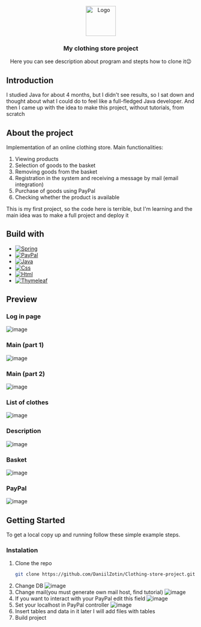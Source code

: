 
<br />
<div align="center">
  <a href="https://github.com/othneildrew/Best-README-Template">
    <img src="images/triangular.png" alt="Logo" width="80" height="80">
  </a>

  <h3 align="center">My clothing store project</h3>

  <p align="center">
    Here you can see description about program and stepts how to clone it😉
    <br />
    
  </p>
</div>









## Introduction 
I studied Java for about 4 months, but I didn't see results, so I sat down and thought about what 
I could do to feel like a full-fledged Java developer. 
And then I came up with the idea to make this project, without tutorials, from scratch

## About the project 
Implementation of an online clothing store. Main functionalities:
1. Viewing products
2. Selection of goods to the basket
3. Removing goods from the basket
4. Registration in the system and receiving a message by mail (email integration)
5. Purchase of goods using PayPal
6. Checking whether the product is available

This is my first project, so the code here is terrible, but I'm learning and the main idea was to make a full project and deploy it

## Build with
* [![Spring][Spring]][Spring-url]
* [![PayPal][PayPal]][PayPal-url]
* [![Java][Java]][Java-url]
* [![Css][Css]][Css-url]
* [![Html][Html]][Html-url]
* [![Thymeleaf][Thymeleaf]][Thymeleaf-url]

## Preview
### Log in page 
![image](https://github.com/DaniilZotin/Clothing-store-project/assets/85665335/d0b138b0-dcaa-4ab1-b0ea-25d83e9626b6)
### Main (part 1) 
![image](https://github.com/DaniilZotin/Clothing-store-project/assets/85665335/4e055b84-8198-402e-a4f9-a8edf53e302a)
### Main (part 2) 
![image](https://github.com/DaniilZotin/Clothing-store-project/assets/85665335/4cf310b9-6f7f-4057-9832-d6ed32ef96e2)
### List of clothes
![image](https://github.com/DaniilZotin/Clothing-store-project/assets/85665335/2dd90744-8abd-460a-8790-c369a4cf5144)
### Description 
![image](https://github.com/DaniilZotin/Clothing-store-project/assets/85665335/a133d5c3-db44-4142-a856-11ae29567ead)
### Basket
![image](https://github.com/DaniilZotin/Clothing-store-project/assets/85665335/48668e3d-07c7-4c18-8d97-0ba800e06650)
### PayPal
![image](https://github.com/DaniilZotin/Clothing-store-project/assets/85665335/49b0577c-4e22-43e1-a7e3-374449b58bb2)









## Getting Started
To get a local copy up and running follow these simple example steps.
### Instalation 
1. Clone the repo
   ```sh
   git clone https://github.com/DaniilZotin/Clothing-store-project.git
   ```
2. Change DB
   ![image](https://github.com/DaniilZotin/Clothing-store-project/assets/85665335/6bc40be9-9617-4722-bf0d-31e54ee840b0)
3. Change mail(you must generate own mail host, find tutorial)
   ![image](https://github.com/DaniilZotin/Clothing-store-project/assets/85665335/d9e89af5-1e19-4162-a659-0da69b292236)
4. If you want to interact with your PayPal edit this field
   ![image](https://github.com/DaniilZotin/Clothing-store-project/assets/85665335/b9144e0b-2647-41ad-862c-19ce0c4a18d0)
5. Set your localhost in PayPal controller
   ![image](https://github.com/DaniilZotin/Clothing-store-project/assets/85665335/2f87947b-fd2c-4e2a-9182-7993bab3573d)
6. Insert tables and data in it
   later I will add files with tables
8. Build project
   








[Spring]: https://img.shields.io/badge/Spring-6DB33F?style=for-the-badge&logo=spring&logoColor=white
[Spring-url]: https://spring.io/projects/spring-framework

[Thymeleaf]: https://img.shields.io/badge/Thymeleaf-005F0F?style=for-the-badge&logo=thymeleaf&logoColor=white
[Thymeleaf-url]: https://spring.io/projects/spring-framework

[Java]: https://img.shields.io/badge/Java-E02027?style=for-the-badge&logo=jameson&logoColor=white
[Java-url]: https://spring.io/projects/spring-framework

[Css]: https://img.shields.io/badge/Css-1572B6?style=for-the-badge&logo=CSS3&logoColor=white
[Css-url]: https://spring.io/projects/spring-framework

[Html]: https://img.shields.io/badge/Html-E34F26?style=for-the-badge&logo=HTML5&logoColor=white
[Html-url]: https://spring.io/projects/spring-framework

[PayPal]: https://img.shields.io/badge/PayPal-003087?style=for-the-badge&logo=PayPal&logoColor=white
[PayPal-url]: https://spring.io/projects/spring-framework
